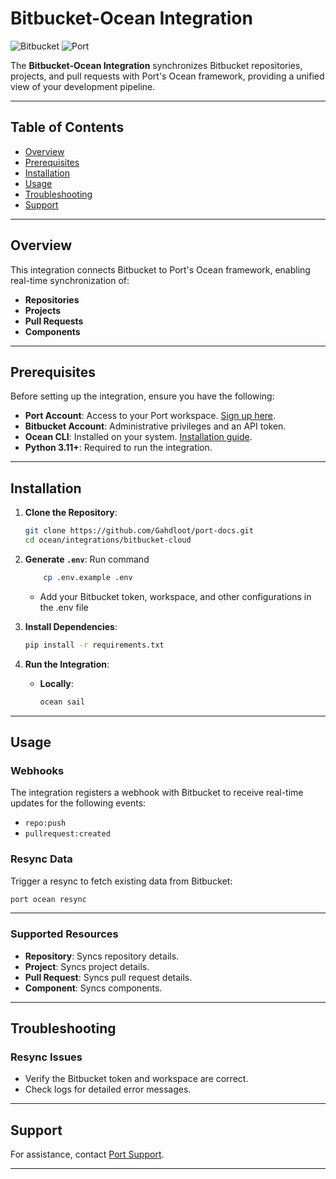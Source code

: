 
# Bitbucket-Ocean Integration

![Bitbucket](https://img.shields.io/badge/Bitbucket-0747a6?style=for-the-badge&logo=bitbucket&logoColor=white)
![Port](https://img.shields.io/badge/Port-0A66C2?style=for-the-badge&logo=port&logoColor=white)

The **Bitbucket-Ocean Integration** synchronizes Bitbucket repositories, projects, and pull requests with Port's Ocean framework, providing a unified view of your development pipeline.

---

## Table of Contents

- [Overview](#overview)
- [Prerequisites](#prerequisites)
- [Installation](#installation)
- [Usage](#usage)
- [Troubleshooting](#troubleshooting)
- [Support](#support)

---

## Overview

This integration connects Bitbucket to Port's Ocean framework, enabling real-time synchronization of:

- **Repositories**
- **Projects**
- **Pull Requests**
- **Components**

---

## Prerequisites

Before setting up the integration, ensure you have the following:

- **Port Account**: Access to your Port workspace. [Sign up here](https://www.getport.io/).
- **Bitbucket Account**: Administrative privileges and an API token.
- **Ocean CLI**: Installed on your system. [Installation guide](https://ocean.getport.io/getting-started/).
- **Python 3.11+**: Required to run the integration.

---

## Installation

1. **Clone the Repository**:
   ```bash
   git clone https://github.com/Gahdloot/port-docs.git
   cd ocean/integrations/bitbucket-cloud
   ```

2. **Generate `.env`**:
    Run command
    ```bash
        cp .env.example .env
    ```
   - Add your Bitbucket token, workspace, and other configurations in the .env file

3. **Install Dependencies**:
   ```bash
   pip install -r requirements.txt
   ```

4. **Run the Integration**:
   - **Locally**:
     ```bash
     ocean sail
     ```

---

## Usage

### Webhooks
The integration registers a webhook with Bitbucket to receive real-time updates for the following events:
- `repo:push`
- `pullrequest:created`

### Resync Data
Trigger a resync to fetch existing data from Bitbucket:
```bash
port ocean resync
```

---


### Supported Resources
- **Repository**: Syncs repository details.
- **Project**: Syncs project details.
- **Pull Request**: Syncs pull request details.
- **Component**: Syncs components.
---

## Troubleshooting

### Resync Issues
- Verify the Bitbucket token and workspace are correct.
- Check logs for detailed error messages.

---

## Support

For assistance, contact [Port Support](https://www.getport.io/support).

---